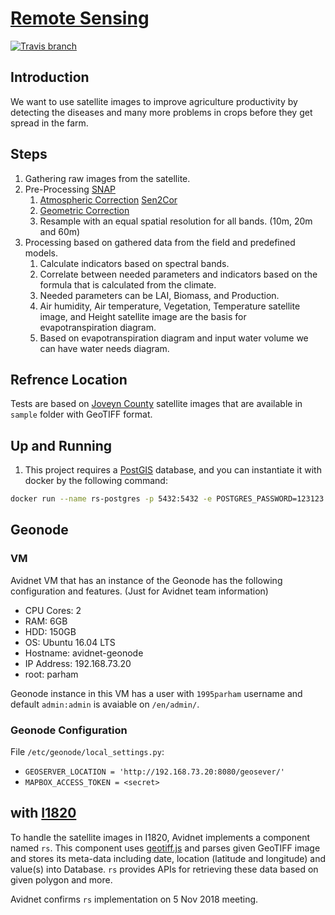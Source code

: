 # [Remote Sensing](https://en.wikipedia.org/wiki/Remote_sensing)
[![Travis branch](https://img.shields.io/travis/com/Avidnet/rs/master.svg?style=flat-square)](https://travis-ci.com/Avidnet/rs)

## Introduction
We want to use satellite images to improve agriculture productivity
by detecting the diseases and many more problems in crops before they get spread in the farm.

## Steps
1. Gathering raw images from the satellite.
2. Pre-Processing [SNAP](http://step.esa.int/main/toolboxes/snap/)
    1. [Atmospheric Correction](https://en.wikipedia.org/wiki/Atmospheric_correction) [Sen2Cor](http://step.esa.int/main/third-party-plugins-2/sen2cor/)
    2. [Geometric Correction](https://en.wikipedia.org/wiki/Image_geometry_correction)
    3. Resample with an equal spatial resolution for all bands. (10m, 20m and 60m)
3. Processing based on gathered data from the field and predefined models.
    1. Calculate indicators based on spectral bands.
    2. Correlate between needed parameters and indicators based on the formula that is calculated from the climate.
    3. Needed parameters can be LAI, Biomass, and Production.
    4. Air humidity, Air temperature, Vegetation, Temperature satellite image, and Height satellite image are the basis for evapotranspiration diagram.
    5. Based on evapotranspiration diagram and input water volume we can have water needs diagram.

## Refrence Location
Tests are based on [Joveyn County](https://www.openstreetmap.org/#map=12/36.5833/57.4568) satellite images that
are available in `sample` folder with GeoTIFF format.

## Up and Running

1. This project requires a [PostGIS](https://postgis.net) database, and you can instantiate it with docker by the following command:

```sh
docker run --name rs-postgres -p 5432:5432 -e POSTGRES_PASSWORD=123123 -e POSTGRES_USER=rs -e POSTGRES_DB=rs --rm -d mdillon/postgis:11-alpine
```

## Geonode
### VM
Avidnet VM that has an instance of the Geonode has the following configuration and features.
(Just for Avidnet team information)

- CPU Cores: 2
- RAM: 6GB
- HDD: 150GB
- OS: Ubuntu 16.04 LTS
- Hostname: avidnet-geonode
- IP Address: 192.168.73.20
- root: parham

Geonode instance in this VM has a user with `1995parham` username and default `admin:admin` is avaiable on `/en/admin/`.

### Geonode Configuration
File `/etc/geonode/local_settings.py`:

- `GEOSERVER_LOCATION = 'http://192.168.73.20:8080/geosever/'`
- `MAPBOX_ACCESS_TOKEN = <secret>`


## with [I1820](https://I1820.github.io)
To handle the satellite images in I1820, Avidnet implements a component named `rs`.
This component uses [geotiff.js](https://github.com/geotiffjs/geotiff.js)
and parses given GeoTIFF image and stores its meta-data including date, location (latitude and longitude) and value(s) into
Database. `rs` provides APIs for retrieving these data based on given polygon and more.

Avidnet confirms `rs` implementation on 5 Nov 2018 meeting.
